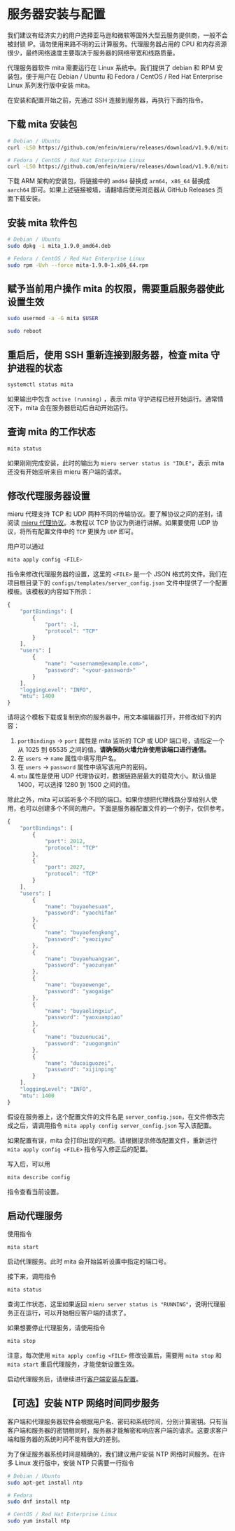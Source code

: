 # 服务器安装与配置

我们建议有经济实力的用户选择亚马逊和微软等国外大型云服务提供商，一般不会被封锁 IP。请勿使用来路不明的云计算服务。代理服务器占用的 CPU 和内存资源很少，最终网络速度主要取决于服务器的网络带宽和线路质量。

代理服务器软件 mita 需要运行在 Linux 系统中。我们提供了 debian 和 RPM 安装包，便于用户在 Debian / Ubuntu 和 Fedora / CentOS / Red Hat Enterprise Linux 系列发行版中安装 mita。

在安装和配置开始之前，先通过 SSH 连接到服务器，再执行下面的指令。

## 下载 mita 安装包

```sh
# Debian / Ubuntu
curl -LSO https://github.com/enfein/mieru/releases/download/v1.9.0/mita_1.9.0_amd64.deb

# Fedora / CentOS / Red Hat Enterprise Linux
curl -LSO https://github.com/enfein/mieru/releases/download/v1.9.0/mita-1.9.0-1.x86_64.rpm
```

下载 ARM 架构的安装包，将链接中的 `amd64` 替换成 `arm64`，`x86_64` 替换成 `aarch64` 即可。如果上述链接被墙，请翻墙后使用浏览器从 GitHub Releases 页面下载安装。

## 安装 mita 软件包

```sh
# Debian / Ubuntu
sudo dpkg -i mita_1.9.0_amd64.deb

# Fedora / CentOS / Red Hat Enterprise Linux
sudo rpm -Uvh --force mita-1.9.0-1.x86_64.rpm
```

## 赋予当前用户操作 mita 的权限，需要重启服务器使此设置生效

```sh
sudo usermod -a -G mita $USER

sudo reboot
```

## 重启后，使用 SSH 重新连接到服务器，检查 mita 守护进程的状态

```sh
systemctl status mita
```

如果输出中包含 `active (running)` ，表示 mita 守护进程已经开始运行。通常情况下，mita 会在服务器启动后自动开始运行。

## 查询 mita 的工作状态

```sh
mita status
```

如果刚刚完成安装，此时的输出为 `mieru server status is "IDLE"`，表示 mita 还没有开始监听来自 mieru 客户端的请求。

## 修改代理服务器设置

mieru 代理支持 TCP 和 UDP 两种不同的传输协议。要了解协议之间的差别，请阅读 [mieru 代理协议](https://github.com/enfein/mieru/blob/main/docs/protocol.zh_CN.md)。本教程以 TCP 协议为例进行讲解。如果要使用 UDP 协议，将所有配置文件中的 `TCP` 更换为 `UDP` 即可。

用户可以通过

```sh
mita apply config <FILE>
```

指令来修改代理服务器的设置，这里的 `<FILE>` 是一个 JSON 格式的文件。我们在项目根目录下的 `configs/templates/server_config.json` 文件中提供了一个配置模板。该模板的内容如下所示：

```js
{
    "portBindings": [
        {
            "port": -1,
            "protocol": "TCP"
        }
    ],
    "users": [
        {
            "name": "<username@example.com>",
            "password": "<your-password>"
        }
    ],
    "loggingLevel": "INFO",
    "mtu": 1400
}
```

请将这个模板下载或复制到你的服务器中，用文本编辑器打开，并修改如下的内容：

1. `portBindings` -> `port` 属性是 mita 监听的 TCP 或 UDP 端口号，请指定一个从 1025 到 65535 之间的值。**请确保防火墙允许使用该端口进行通信。**
2. 在 `users` -> `name` 属性中填写用户名。
3. 在 `users` -> `password` 属性中填写该用户的密码。
4. `mtu` 属性是使用 UDP 代理协议时，数据链路层最大的载荷大小。默认值是 1400，可以选择 1280 到 1500 之间的值。

除此之外，mita 可以监听多个不同的端口。如果你想把代理线路分享给别人使用，也可以创建多个不同的用户。下面是服务器配置文件的一个例子，仅供参考。

```js
{
    "portBindings": [
        {
            "port": 2012,
            "protocol": "TCP"
        },
        {
            "port": 2027,
            "protocol": "TCP"
        }
    ],
    "users": [
        {
            "name": "buyaohesuan",
            "password": "yaochifan"
        },
        {
            "name": "buyaofengkong",
            "password": "yaoziyou"
        },
        {
            "name": "buyaohuangyan",
            "password": "yaozunyan"
        },
        {
            "name": "buyaowenge",
            "password": "yaogaige"
        },
        {
            "name": "buyaolingxiu",
            "password": "yaoxuanpiao"
        },
        {
            "name": "buzuonucai",
            "password": "zuogongmin"
        },
        {
            "name": "ducaiguozei",
            "password": "xijinping"
        }
    ],
    "loggingLevel": "INFO",
    "mtu": 1400
}
```

假设在服务器上，这个配置文件的文件名是 `server_config.json`，在文件修改完成之后，请调用指令 `mita apply config server_config.json` 写入该配置。

如果配置有误，mita 会打印出现的问题。请根据提示修改配置文件，重新运行 `mita apply config <FILE>` 指令写入修正后的配置。

写入后，可以用

```sh
mita describe config
```

指令查看当前设置。

## 启动代理服务

使用指令

```sh
mita start
```

启动代理服务。此时 mita 会开始监听设置中指定的端口号。

接下来，调用指令

```sh
mita status
```

查询工作状态，这里如果返回 `mieru server status is "RUNNING"`，说明代理服务正在运行，可以开始相应客户端的请求了。

如果想要停止代理服务，请使用指令

```sh
mita stop
```

注意，每次使用 `mita apply config <FILE>` 修改设置后，需要用 `mita stop` 和 `mita start` 重启代理服务，才能使新设置生效。

启动代理服务后，请继续进行[客户端安装与配置](https://github.com/enfein/mieru/blob/main/docs/client-install.zh_CN.md)。

## 【可选】安装 NTP 网络时间同步服务

客户端和代理服务器软件会根据用户名、密码和系统时间，分别计算密钥。只有当客户端和服务器的密钥相同时，服务器才能解密和响应客户端的请求。这要求客户端和服务器的系统时间不能有很大的差别。

为了保证服务器系统时间是精确的，我们建议用户安装 NTP 网络时间服务。在许多 Linux 发行版中，安装 NTP 只需要一行指令

```sh
# Debian / Ubuntu
sudo apt-get install ntp

# Fedora
sudo dnf install ntp

# CentOS / Red Hat Enterprise Linux
sudo yum install ntp
```
